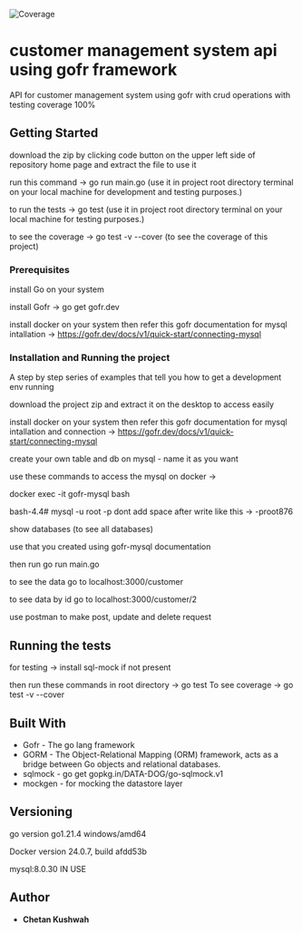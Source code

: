 
 ![Coverage](https://img.shields.io/badge/Coverage-100%25-brightgreen)


# customer management system api using gofr framework

API for customer management system using gofr with crud operations with testing coverage 100%

## Getting Started

download the zip by clicking code button on the upper left side of repository home page and extract the file to use it 

run this command -> go run main.go (use it in project root directory terminal on your local machine for development and testing purposes.)

to run the tests -> go test (use it in project root directory terminal on your local machine for testing purposes.)

to see the coverage -> go test -v --cover (to see the coverage of this project)



### Prerequisites

install Go on your system

install Gofr -> go get gofr.dev

install docker on your system then refer this gofr documentation for mysql intallation -> https://gofr.dev/docs/v1/quick-start/connecting-mysql
  

### Installation and Running the project

A step by step series of examples that tell you how to get a development env running

download the project zip and extract it on the desktop to access easily


install docker on your system then refer this gofr documentation for mysql intallation and connection -> https://gofr.dev/docs/v1/quick-start/connecting-mysql

  
create your own table and db on mysql - name it as you want


use these commands to access the mysql on docker ->

docker exec -it gofr-mysql bash

bash-4.4# mysql -u root -p<your mysql password for docker image> dont add space after write like this -> -proot876

show databases (to see all databases)

use <your database name> that you created using gofr-mysql documentation
 
then run go run main.go

to see the data go to localhost:3000/customer

to see data by id go to localhost:3000/customer/2


use postman to make post, update and delete request 


## Running the tests

 for testing -> install sql-mock if not present 

 then run these commands in root directory -> go test
                           To see coverage -> go test -v --cover


## Built With

* Gofr - The go lang framework
* GORM - The Object-Relational Mapping (ORM) framework, acts as a bridge between Go objects and relational databases.
* sqlmock - go get gopkg.in/DATA-DOG/go-sqlmock.v1
* mockgen - for mocking the datastore layer


## Versioning

go version go1.21.4 windows/amd64

Docker version 24.0.7, build afdd53b

mysql:8.0.30 IN USE

## Author

* **Chetan Kushwah** 

